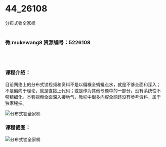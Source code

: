 # 44_26108
分布式锁全家桶
<br/></br>
<h3>微:mukewang8 资源编号：5226108</h3>
<br/></br>
<h3>课程介绍：</h3>
<p>目前网络上的<a title="查看与 分布式锁 相关的文章" target="_blank">分布式锁</a>视频和资料不是以偏概全蜻蜓点水，就是不够全面和深入；不是偏向于理论，就是直接上代码；或是作为其他专题中的一部分，没有系统性不够精细化。本套视频全面深入接地气，教程中很多内容全网还没有参考资料，属于独家秘技。</p>
<p><img src="https://www.ko996.com/wp-content/uploads/img/2022/08/1-121-300x177.png" alt="分布式锁全家桶"></p>
<div class="info-desc">
<h3>课程截图：</h3>
<p><img src="https://www.ko996.com/wp-content/uploads/img/2022/08/2-117.png" alt="分布式锁全家桶"></p>


			
</div>
